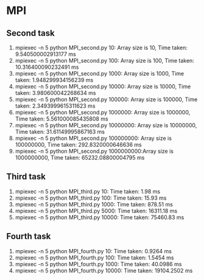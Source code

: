 # MPI
## Second task
1. mpiexec -n 5 python MPI_second.py 10:        Array size is 10, Time taken: 9.540500002913177 ms
2. mpiexec -n 5 python MPI_second.py 100:       Array size is 100, Time taken: 10.316400090232491 ms
3. mpiexec -n 5 python MPI_second.py 1000:      Array size is 1000, Time taken: 1.948299934156239 ms
4. mpiexec -n 5 python MPI_second.py 10000:     Array size is 10000, Time taken: 3.980600042268634 ms
5. mpiexec -n 5 python MPI_second.py 100000:    Array size is 100000, Time taken: 2.3493999615311623 ms
6. mpiexec -n 5 python MPI_second.py 1000000:   Array size is 1000000, Time taken: 5.561000085435808 ms
7. mpiexec -n 5 python MPI_second.py 10000000:  Array size is 10000000, Time taken: 31.61149995867163 ms
8. mpiexec -n 5 python MPI_second.py 100000000: Array size is 100000000, Time taken: 292.8320000646636 ms
9. mpiexec -n 5 python MPI_second.py 1000000000:Array size is 1000000000, Time taken: 65232.08800004795 ms

## Third task
1. mpiexec -n 5 python MPI_third.py 10:  Time taken: 1.98 ms
2. mpiexec -n 5 python MPI_third.py 100: Time taken: 15.93 ms
3. mpiexec -n 5 python MPI_third.py 1000: Time taken: 878.51 ms
4. mpiexec -n 5 python MPI_third.py 5000: Time taken: 16311.18 ms
5. mpiexec -n 5 python MPI_third.py 10000: Time taken: 75460.83 ms

## Fourth task
1. mpiexec -n 5 python MPI_fourth.py 10: Time taken: 0.9264 ms
2. mpiexec -n 5 python MPI_fourth.py 100: Time taken: 1.5454 ms
3. mpiexec -n 5 python MPI_fourth.py 1000: Time taken: 40.0986 ms
4. mpiexec -n 5 python MPI_fourth.py 10000: Time taken: 19104.2502 ms
